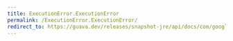 ```yaml
---
title: ExecutionError.ExecutionError
permalink: /ExecutionError.ExecutionError/
redirect_to: https://guava.dev/releases/snapshot-jre/api/docs/com/google/common/util/concurrent/ExecutionError.html#ExecutionError--
---
```

